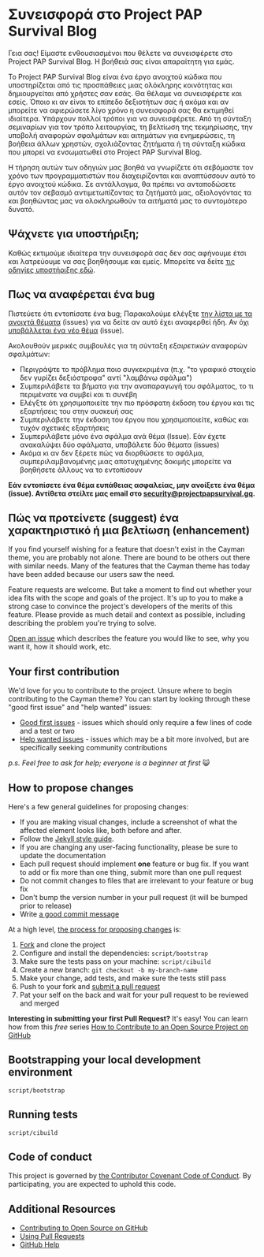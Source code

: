 # Συνεισφορά στο Project PAP Survival Blog

Γεια σας! Είμαστε ενθουσιασμένοι που θέλετε να συνεισφέρετε στο Project PAP Survival Blog. Η βοήθειά σας είναι απαραίτητη για εμάς.

Το Project PAP Survival Blog είναι ένα έργο ανοιχτού κώδικα που υποστηρίζεται από τις προσπάθειες μιας ολόκληρης κοινότητας και δημιουργείται από χρήστες σαν εσάς. Θα θέλαμε να συνεισφέρετε και εσείς. Όποιο κι αν είναι το επίπεδο δεξιοτήτων σας ή ακόμα και αν μπορείτε να αφιερώσετε λίγο χρόνο η συνεισφορά σας θα εκτιμηθεί ιδιαίτερα. Υπάρχουν πολλοί τρόποι για να συνεισφέρετε. Από τη σύνταξη σεμιναρίων για τον τρόπο λειτουργίας, τη βελτίωση της τεκμηρίωσης, την υποβολή αναφορών σφαλμάτων και αιτημάτων για ενημερώσεις, τη βοήθεια άλλων χρηστών, σχολιάζοντας ζητήματα ή τη σύνταξη κώδικα που μπορεί να ενσωματωθεί στο Project PAP Survival Blog.

Η τήρηση αυτών των οδηγιών μας βοηθά να γνωρίζετε ότι σεβόμαστε τον χρόνο των προγραμματιστών που διαχειρίζονται και αναπτύσσουν αυτό το έργο ανοιχτού κώδικα. Σε αντάλλαγμα, θα πρέπει να ανταποδώσετε αυτόν τον σεβασμό αντιμετωπίζοντας τα ζητήματά μας, αξιολογόντας τα και βοηθώντας μας να ολοκληρωθούν τα αιτήματά μας το συντομότερο δυνατό.


## Ψάχνετε για υποστήριξη;

Καθώς εκτιμούμε ιδιαίτερα την συνεισφορά σας δεν σας αφήνουμε έτσι και λατρεύουμε να σας βοηθήσουμε και εμείς. Μπορείτε να δείτε [τις οδηγίες υποστήριξης εδώ](SUPPORT.md).

## Πως να αναφέρεται ένα bug

Πιστεύετε ότι εντοπίσατε ένα bug; Παρακαλούμε ελέγξτε [την λίστα με τα ανοιχτά θέματα](https://github.com/kostaspapoutsisweb/projectpapsurvivalblog/issues) (issues) για να δείτε αν αυτό έχει αναφερθεί ήδη. Αν όχι [υποβάλλεται ένα νέο θέμα](https://github.com/kostaspapoutsisweb/projectpapsurvivalblog/issues/new) (issue).

Ακολουθούν μερικές συμβουλές για τη σύνταξη *εξαιρετικών* αναφορών σφαλμάτων:

* Περιγράψτε το πρόβλημα ποιο συγκεκριμένα (π.χ. "το γραφικό στοιχείο δεν γυρίζει δεξιόστροφα" αντί "λαμβάνω σφάλμα")
* Συμπεριλάβετε τα βήματα για την αναπαραγωγή του σφάλματος, το τι περιμένατε να συμβεί και τι συνέβη
* Ελέγξτε ότι χρησιμοποιείτε την πιο πρόσφατη έκδοση του έργου και τις εξαρτήσεις του στην συσκευή σας
* Συμπεριλάβετε την έκδοση του έργου που χρησιμοποιείτε, καθώς και τυχόν σχετικές εξαρτήσεις
* Συμπεριλάβετε μόνο ένα σφάλμα ανά θέμα (Issue). Εάν έχετε ανακαλύψει δύο σφάλματα, υποβάλετε δύο θέματα (issues)
* Ακόμα κι αν δεν ξέρετε πώς να διορθώσετε το σφάλμα, συμπεριλαμβανομένης μιας αποτυχημένης δοκιμής μπορείτε να βοηθήσετε άλλους να το εντοπίσουν

**Εάν εντοπίσετε ένα θέμα ευπάθειας ασφαλείας, μην ανοίξετε ένα θέμα (issue). Αντίθετα στείλτε μας email στο security@projectpapsurvival.gq.**

## Πώς να προτείνετε (suggest) ένα χαρακτηριστικό ή μια βελτίωση (enhancement)

If you find yourself wishing for a feature that doesn't exist in the Cayman theme, you are probably not alone. There are bound to be others out there with similar needs. Many of the features that the Cayman theme has today have been added because our users saw the need.

Feature requests are welcome. But take a moment to find out whether your idea fits with the scope and goals of the project. It's up to you to make a strong case to convince the project's developers of the merits of this feature. Please provide as much detail and context as possible, including describing the problem you're trying to solve.

[Open an issue](https://github.com/pages-themes/cayman/issues/new) which describes the feature you would like to see, why you want it, how it should work, etc.



## Your first contribution

We'd love for you to contribute to the project. Unsure where to begin contributing to the Cayman theme? You can start by looking through these "good first issue" and "help wanted" issues:

* [Good first issues](https://github.com/pages-themes/cayman/issues?q=is%3Aissue+is%3Aopen+label%3A%22good+first+issue%22) - issues which should only require a few lines of code and a test or two
* [Help wanted issues](https://github.com/pages-themes/cayman/issues?q=is%3Aissue+is%3Aopen+label%3A%22help+wanted%22) - issues which may be a bit more involved, but are specifically seeking community contributions

*p.s. Feel free to ask for help; everyone is a beginner at first* :smiley_cat:

## How to propose changes

Here's a few general guidelines for proposing changes:

* If you are making visual changes, include a screenshot of what the affected element looks like, both before and after.
* Follow the [Jekyll style guide](https://ben.balter.com/jekyll-style-guide).
* If you are changing any user-facing functionality, please be sure to update the documentation
* Each pull request should implement **one** feature or bug fix. If you want to add or fix more than one thing, submit more than one pull request
* Do not commit changes to files that are irrelevant to your feature or bug fix
* Don't bump the version number in your pull request (it will be bumped prior to release)
* Write [a good commit message](http://tbaggery.com/2008/04/19/a-note-about-git-commit-messages.html)

At a high level, [the process for proposing changes](https://guides.github.com/introduction/flow/) is:

1. [Fork](https://github.com/pages-themes/cayman/fork) and clone the project
2. Configure and install the dependencies: `script/bootstrap`
3. Make sure the tests pass on your machine: `script/cibuild`
4. Create a new branch: `git checkout -b my-branch-name`
5. Make your change, add tests, and make sure the tests still pass
6. Push to your fork and [submit a pull request](https://github.com/pages-themes/cayman/compare)
7. Pat your self on the back and wait for your pull request to be reviewed and merged

**Interesting in submitting your first Pull Request?** It's easy! You can learn how from this *free* series [How to Contribute to an Open Source Project on GitHub](https://egghead.io/series/how-to-contribute-to-an-open-source-project-on-github)

## Bootstrapping your local development environment

`script/bootstrap`

## Running tests

`script/cibuild`

## Code of conduct

This project is governed by [the Contributor Covenant Code of Conduct](CODE_OF_CONDUCT.md). By participating, you are expected to uphold this code.

## Additional Resources

* [Contributing to Open Source on GitHub](https://guides.github.com/activities/contributing-to-open-source/)
* [Using Pull Requests](https://help.github.com/articles/using-pull-requests/)
* [GitHub Help](https://help.github.com)

